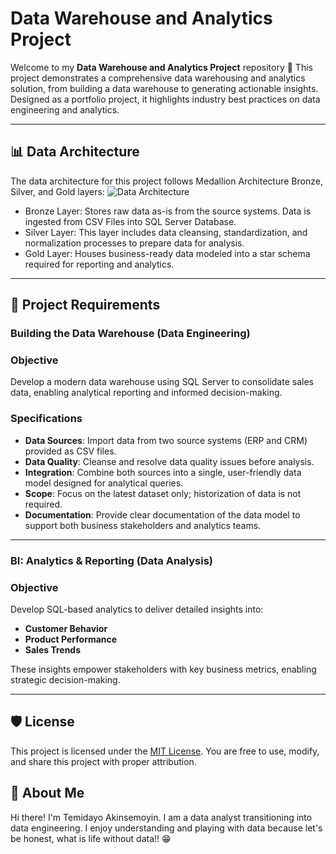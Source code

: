 # Data Warehouse and Analytics Project

Welcome to my **Data Warehouse and Analytics Project** repository 🚀
This project demonstrates a comprehensive data warehousing and analytics solution, from building a data warehouse to generating actionable insights. Designed as a portfolio project, it highlights industry best practices on data engineering and analytics.

---
## 📊 Data Architecture

The data architecture for this project follows Medallion Architecture Bronze, Silver, and Gold layers:
![Data Architecture](https://drive.google.com/uc?export=view&id=181ztGC1tdmSxFpqjZdogCrAf9AZYMGAo)

- Bronze Layer: Stores raw data as-is from the source systems. Data is ingested from CSV Files into SQL Server Database.
- Silver Layer: This layer includes data cleansing, standardization, and normalization processes to prepare data for analysis.
- Gold Layer: Houses business-ready data modeled into a star schema required for reporting and analytics.



---

## 🚀 Project Requirements

### Building the Data Warehouse (Data Engineering)


### Objective
Develop a modern data warehouse using SQL Server to consolidate sales data, enabling analytical reporting and informed decision-making.

### Specifications
- **Data Sources**: Import data from two source systems (ERP and CRM) provided as CSV files.
- **Data Quality**: Cleanse and resolve data quality issues before analysis.
- **Integration**: Combine both sources into a single, user-friendly data model designed for analytical queries.
- **Scope**: Focus on the latest dataset only; historization of data is not required.
- **Documentation**: Provide clear documentation of the data model to support both business stakeholders and analytics teams.

---

### BI: Analytics & Reporting (Data Analysis)

### Objective
Develop SQL-based analytics to deliver detailed insights into:
- **Customer Behavior**
- **Product Performance**
- **Sales Trends**
  
These insights empower stakeholders with key business metrics, enabling strategic decision-making.

---


## 🛡️ License
This project is licensed under the [MIT License](LICENSE). You are free to use, modify, and share this project with proper attribution.

## 🌟 About Me
Hi there! I'm Temidayo Akinsemoyin. I am a data analyst transitioning into data engineering. I enjoy understanding and playing with data because let's be honest, what is life without data!! 😁

